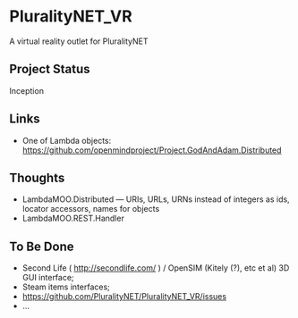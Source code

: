 # PluralityNET_VR

A virtual reality outlet for PluralityNET

## Project Status

Inception

## Links

 * One of Lambda objects: https://github.com/openmindproject/Project.GodAndAdam.Distributed
 
## Thoughts

 * LambdaMOO.Distributed — URIs, URLs, URNs instead of integers as ids, locator accessors, names for objects
 * LambdaMOO.REST.Handler

## To Be Done

 * Second Life ( http://secondlife.com/ ) / OpenSIM (Kitely (?), etc et al) 3D GUI interface;
 * Steam items interfaces;
 * https://github.com/PluralityNET/PluralityNET_VR/issues
 * …
